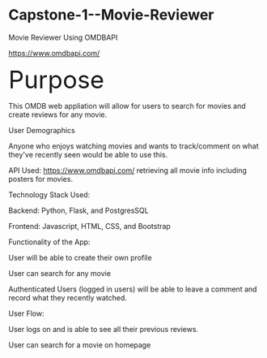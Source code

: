 # Capstone-1--Movie-Reviewer
Movie Reviewer Using OMDBAPI

https://www.omdbapi.com/


<font size= "20"> Purpose </font>

This OMDB web appliation will allow for users to search for movies and create reviews for any movie. 

User Demographics

Anyone who enjoys watching movies and wants to track/comment on what they've recently seen would be able to use this.

API Used:
https://www.omdbapi.com/  retrieving all movie info including posters for movies.

Technology Stack Used:

Backend: Python, Flask, and PostgresSQL

Frontend:  Javascript, HTML, CSS, and Bootstrap

Functionality of the App:

User will be able to create their own profile

User can search for any movie

Authenticated Users (logged in users) will be able to leave a comment and record what they recently watched.

User Flow:

User logs on and is able to see all their previous reviews.

User can search for a movie on homepage
